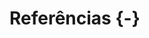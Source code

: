 # Referências {-}

<!---
#referências-chave
https://b-rodrigues.github.io/modern_R

# curso de analise de dados e visualização para ecologistas
# (boa estrutura)
https://datacarpentry.org/R-ecology-lesson/index.html

--->

